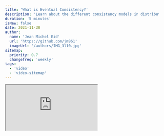 ```yaml
---
title: 'What is Eventual Consistency?'
description: 'Learn about the different consistency models in distributed systems'
duration: '5 minutes'
isNew: false
date: 2021-11-30
author:
  name: 'Jean Michel Eid'
  url: 'https://github.com/jm961'
  imageUrl: '/authors/IMG_3110.jpg'
sitemap:
  priority: 0.7
  changefreq: 'weekly'
tags:
  - 'video'
  - 'video-sitemap'
---
```


<iframe class="w-full aspect-video mb-5" src="https://www.youtube.com/embed/rpqsSkTIdAw" title="What is Eventual Consistency?"></iframe>
